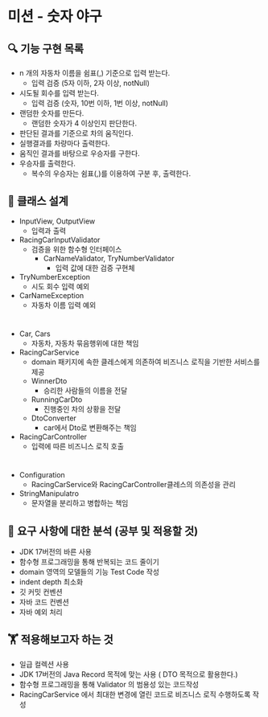 # 미션 - 숫자 야구


## 🔍 기능 구현 목록

- n 개의 자동차 이름을 쉼표(,) 기준으로 입력 받는다.
  - 입력 검증 (5자 이하, 2자 이상, notNull)
- 시도될 회수를 입력 받는다.
  - 입력 검증 (숫자, 10번 이하, 1번 이상, notNull)
- 랜덤한 숫자를 만든다. 
  - 랜덤한 숫자가 4 이상인지 판단한다.
- 판단된 결과를 기준으로 차의 움직인다.  
- 실행결과를 차량마다 출력한다.
- 움직인 결과를 바탕으로 우승자를 구한다.
- 우승자를 출력한다.
  - 복수의 우승자는 쉼표(,)를 이용하여 구분 후, 출력한다. 
  
## 📒 클래스 설계
- InputView, OutputView
    - 입력과 출력
- RacingCarInputValidator
    - 검증을 위한 함수형 인터페이스
      - CarNameValidator, TryNumberValidator
          - 입력 값에 대한 검증 구현체
- TryNumberException
  - 시도 회수 입력 예외
- CarNameException
  - 자동차 이름 입력 예외
  #
- Car, Cars
    - 자동차, 자동차 묶음행위에 대한 책임
- RacingCarService
    - domain 패키지에 속한 클레스에게 의존하여 비즈니스 로직을 기반한 서비스를 제공
    - WinnerDto
      - 승리한 사람들의 이름을 전달
    - RunningCarDto
      - 진행중인 차의 상황을 전달 
    - DtoConverter
      - car에서 Dto로 변환해주는 책임
- RacingCarController
  - 입력에 따른 비즈니스 로직 호출
#
- Configuration
    - RacingCarService와 RacingCarController클레스의 의존성을 관리
- StringManipulatro
  - 문자열을 분리하고 병합하는 책임

## 🤔 요구 사항에 대한 분석 (공부 및 적용할 것)
- JDK 17버전의 바른 사용 
- 함수형 프로그래밍을 통해 반복되는 코드 줄이기 
- domain 영역의 모델들의 기능 Test Code 작성
- indent depth 최소화 
- 깃 커밋 컨벤션
- 자바 코드 컨벤션
- 자바 예외 처리


## 🏋️ 적용해보고자 하는 것
- 일급 컬렉션 사용 
- JDK 17버전의 Java Record 목적에 맞는 사용 ( DTO 목적으로 활용한다.)
- 함수형 프로그래밍을 통해  Validator 의 범용성 있는 코드작성 
- RacingCarService 에서 최대한 변경에 열린 코드로 비즈니스 로직 수행하도록 작성